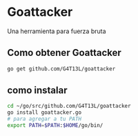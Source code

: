 # Goattacker

Una herramienta para fuerza bruta

## Como obtener Goattacker
```bash
go get github.com/G4T13L/goattacker
```

## como instalar
```bash
cd ~/go/src/github.com/G4T13L/goattacker
go install goattacker.go
# para agregar a tu PATH
export PATH=$PATH:$HOME/go/bin/
```
